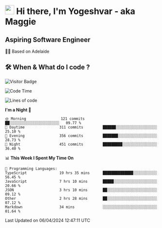 <h1><img src="https://emojis.slackmojis.com/emojis/images/1531849430/4246/blob-sunglasses.gif?1531849430" width="30"/> Hi there, I'm Yogeshvar - aka Maggie</h1>

## Aspiring Software Engineer
🏂🏻  Based on Adelaide 

## 🛠 When & What do I code ?  

![Visitor Badge](https://visitor-badge.feriirawann.repl.co?username=yogeshvar&repo=yogeshvar&label=Visitors&style=plastic&color=%23457BFF&contentType=svg)

<!--START_SECTION:waka-->
![Code Time](http://img.shields.io/badge/Code%20Time-2%2C823%20hrs%2043%20mins-blue)

![Lines of code](https://img.shields.io/badge/From%20Hello%20World%20I%27ve%20Written-4.1%20million%20lines%20of%20code-blue)

**I'm a Night 🦉** 

```text
🌞 Morning                121 commits         ██░░░░░░░░░░░░░░░░░░░░░░░   09.77 % 
🌆 Daytime                311 commits         ██████░░░░░░░░░░░░░░░░░░░   25.10 % 
🌃 Evening                356 commits         ███████░░░░░░░░░░░░░░░░░░   28.73 % 
🌙 Night                  451 commits         █████████░░░░░░░░░░░░░░░░   36.40 % 
```


📊 **This Week I Spent My Time On** 

```text
💬 Programming Languages: 
TypeScript               19 hrs 35 mins      ██████████████░░░░░░░░░░░   56.45 % 
JavaScript               7 hrs 10 mins       █████░░░░░░░░░░░░░░░░░░░░   20.66 % 
JSON                     3 hrs 10 mins       ██░░░░░░░░░░░░░░░░░░░░░░░   09.12 % 
Other                    2 hrs 28 mins       ██░░░░░░░░░░░░░░░░░░░░░░░   07.12 % 
Markdown                 34 mins             ░░░░░░░░░░░░░░░░░░░░░░░░░   01.64 % 
```


 Last Updated on 06/04/2024 12:47:11 UTC
<!--END_SECTION:waka-->
